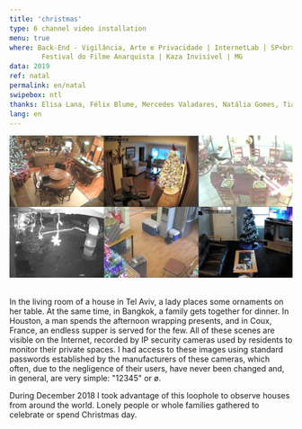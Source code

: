 ```yaml
---
title: 'christmas'
type: 6 channel video installation
menu: true
where: Back-End - Vigilância, Arte e Privacidade | InternetLab | SP<br>
        Festival do Filme Anarquista | Kaza Invisível | MG
data: 2019
ref: natal
permalink: en/natal
swipebox: ntl
thanks: Elisa Lana, Félix Blume, Mercedes Valadares, Natália Gomes, Tiago Esteves
lang: en
---
```


<img src="../assets/posts/natal.png" class="img-border">
<br><br>

In the living room of a house in Tel Aviv, a lady places some ornaments on her table. At the same time, in Bangkok, a family gets together for dinner. In Houston, a man spends the afternoon wrapping presents, and in Coux, France, an endless supper is served for the few. All of these scenes are visible on the Internet, recorded by IP security cameras used by residents to monitor their private spaces. I had access to these images using standard passwords established by the manufacturers of these cameras, which often, due to the negligence of their users, have never been changed and, in general, are very simple: "12345" or ø.

During December 2018 I took advantage of this loophole to observe houses from around the world. Lonely people or whole families gathered to celebrate or spend Christmas day.

<br>
